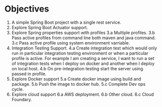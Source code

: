 # Objectives
1. A simple Spring Boot project with a single rest service. 
2. Explore Spring Boot Actuator support. 
3. Explore Spring properties support with profiles
	3.a Multiple profiles. 
	3.b Pass active profiles from command line both maven and java command. 
	3.c Pass active profile using system environment varriable. 
4. Integration Testing Support. 
	4.a Create integration test which would only run in particular integration testing environment or when a particular profile is active. For example I am creating a service, I want to run a set of integration tests when I deploy on docker and another when I deploy on local host. 
	4.b On pre-integration testing start the server using passed in profile. 
5. Explore Docker support
	5.a Create docker image using build and package. 
	5.b Push the image to docker hub. 
	5.c Complete Dev ops cycle. 
6. Explore cloud support
	6.a AWS deployment. 
	6.b Other cloud.
	6.c Cloud Foundary.  
	
		
